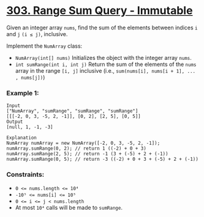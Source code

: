 # [303. Range Sum Query - Immutable](https://leetcode.com/problems/range-sum-query-immutable/)

Given an integer array `nums`, find the sum of the elements between indices `i` and `j` `(i ≤ j)`, inclusive.

Implement the `NumArray` class:

- `NumArray(int[] nums)` Initializes the object with the integer array `nums`.
- `int sumRange(int i, int j)` Return the sum of the elements of the `nums` array in the range `[i, j]` inclusive (i.e., `sum(nums[i], nums[i + 1], ... , nums[j])`)
 

### Example 1:
```
Input
["NumArray", "sumRange", "sumRange", "sumRange"]
[[[-2, 0, 3, -5, 2, -1]], [0, 2], [2, 5], [0, 5]]
Output
[null, 1, -1, -3]

Explanation
NumArray numArray = new NumArray([-2, 0, 3, -5, 2, -1]);
numArray.sumRange(0, 2); // return 1 ((-2) + 0 + 3)
numArray.sumRange(2, 5); // return -1 (3 + (-5) + 2 + (-1)) 
numArray.sumRange(0, 5); // return -3 ((-2) + 0 + 3 + (-5) + 2 + (-1))
 ```

### Constraints:

- `0 <= nums.length <= 10⁴`
- `-10⁵ <= nums[i] <= 10⁵`
- `0 <= i <= j < nums.length`
- At most `10⁴` calls will be made to `sumRange`.


